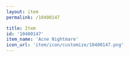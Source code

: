 ```yaml
---
layout: item
permalink: /10400147

title: Item
id: '10400147'
item_name: 'Acne Nightmare'
icon_url: 'item/icon/customize/10400147.png'
---
```

